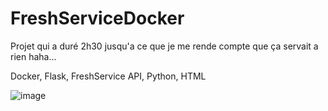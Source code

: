 # FreshServiceDocker

Projet qui a duré 2h30 jusqu'a ce que je me rende compte que ça servait a rien haha...

Docker, Flask, FreshService API, Python, HTML

![image](https://github.com/user-attachments/assets/877507a8-c128-4fa0-ba95-db551e5d625c)





